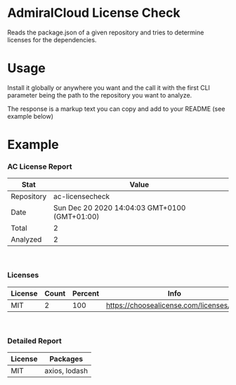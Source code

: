 # AdmiralCloud License Check
Reads the package.json of a given repository and tries to determine licenses for the dependencies.

# Usage
Install it globally or anywhere you want and the call it with the first CLI parameter being the path to the repository you want to analyze.

The response is a markup text you can copy and add to your README (see example below)

# Example
### AC License Report
|Stat|Value|
|---|---|
|Repository|ac-licensecheck|
|Date|Sun Dec 20 2020 14:04:03 GMT+0100 (GMT+01:00)|
|Total|2|
|Analyzed|2|

&nbsp;
### Licenses
|License|Count|Percent|Info|
|---|---|---|---|
|MIT|2|100|https://choosealicense.com/licenses/mit/|

&nbsp;
### Detailed Report
|License|Packages|
|---|---|
|MIT|axios, lodash|
